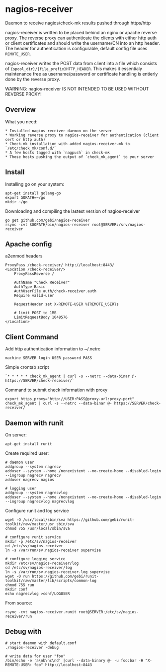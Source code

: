 nagios-receiver
===============

Daemon to receive nagios/check-mk results pushed through https/http

nagios-receiver is written to be placed behind an nginx or apache reverse proxy.
The reverse proxy can authenticate the clients with either http auth or client
certificates and should write the username/CN into an http header.
The header for authentication is configurable, default config file uses `REMOTE_USER`.

nagios-receiver writes the POST data from client into a file which consists of
`{spool_dir}/{file_prefix}HTTP_HEADER`.
This makes it essentialy maintenance free as username/password or certificate
handling is entierly done by the reverse proxy.

WARNING:
nagios-receiver IS NOT INTENDED TO BE USED WITHOUT REVERSE PROXY!


Overview
--------

What you need:

    * Installed nagios-receiver daemon on the server
    * Working reverse proxy to nagios-receiver for authentication (client cert or http auth)
    * Check-mk installation with added nagios-receiver.mk to `/etc/check_mk/conf.d/`
    * A few hosts tagged with `nagpush` in check-mk
    * Those hosts pushing the output of `check_mk_agent` to your server


Install
-------

Installing go on your system:

    apt-get install golang-go
    export GOPATH=~/go
    mkdir ~/go

Downloading and compiling the lastest version of nagios-receiver

    go get github.com/gebi/nagios-receiver
    rsync -cvt $GOPATH/bin/nagios-receiver root@SERVER:/srv/nagios-receiver


Apache config
-------------

a2enmod headers

    ProxyPass /check-receiver/ http://localhost:8443/
    <Location /check-receiver/>
        ProxyPassReverse /

        AuthName "Check Receiver"
        AuthType Basic
        AuthUserFile auth/check-receiver.auth
        Require valid-user

        RequestHeader set X-REMOTE-USER %{REMOTE_USER}s

        # limit POST to 1MB
        LimitRequestBody 1048576
    </Location>


Client Command
--------------

Add http authentication information to ~/.netrc

    machine SERVER login USER password PASS

Simple crontab script

    `* * * * * check_mk_agent | curl -s --netrc --data-binar @- https://SERVER/check-receiver/`

Command to submit check information with proxy

    export https_proxy="http://USER:PASS@proxy-url:proxy-port"
    check_mk_agent | curl -s --netrc --data-binar @- https://SERVER/check-receiver/


Daemon with runit
-----------------

On server:

    apt-get install runit

Create required user:

    # daemon user
    addgroup --system nagrecv
    adduser --system --home /nonexistent --no-create-home --disabled-login --ingroup nagrecv nagrecv
    adduser nagrecv nagios

    # logging user
    addgroup --system nagrecvlog
    adduser --system --home /nonexistent --no-create-home --disabled-login --ingroup nagrecvlog nagrecvlog

Configure runit and log service

    wget -O /usr/local/sbin/sva https://github.com/gebi/runit-toolkit/raw/master/usr_sbin/sva
    chmod 755 /usr/local/sbin/sva

    # configure runit service
    mkdir -p /etc/sv/nagios-receiver
    cd /etc/sv/nagios-receiver
    ln -s /var/run/sv.nagios-receiver supervise

    # configure logging service
    mkdir /etc/sv/nagios-receiver/log
    cd /etc/sv/nagios-receiver/log
    ln -s /var/run/sv.nagios-receiver.log supervise
    wget -O run https://github.com/gebi/runit-toolkit/raw/master/lib/scripts/common-log
    chmod 755 run
    mkdir conf
    echo nagrecvlog >conf/LOGUSER

From source:

    rsync -cvt nagios-receiver.runit root@SERVER:/etc/sv/nagios-receiver/run


Debug with
---------

    # start daemon with default.conf
    ./nagios-receiver -debug

    # write data for user "foo"
    /bin/echo -e 'a\nb\nc\nd' |curl --data-binary @- -u foo:bar -H "X-REMOTE-USER: foo" http://localhost:8443
